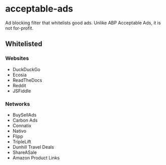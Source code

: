 # acceptable-ads
Ad blocking filter that whitelists good ads. Unlike ABP Acceptable Ads, it is not for-profit.

## Whitelisted
### Websites
* DuckDuckGo
* Ecosia
* ReadTheDocs
* Reddit
* JSFiddle
### Networks
* BuySellAds
* Carbon Ads
* Connatix
* Nativo
* Flipp
* TripleLift
* Dunhill Travel Deals
* ShareASale
* Amazon Product Links
